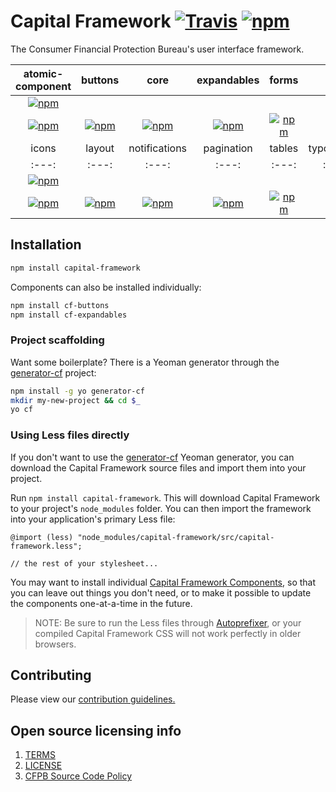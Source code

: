 # Capital Framework [![Travis](https://img.shields.io/travis/cfpb/capital-framework.svg?style=flat-square)](https://travis-ci.org/cfpb/capital-framework) [![npm](https://img.shields.io/npm/v/capital-framework.svg?style=flat-square)](https://www.npmjs.com/package/capital-framework)

The Consumer Financial Protection Bureau's user interface framework.

| atomic-component | buttons | core | expandables | forms | grid |
|:---:|:---:|:---:|:---:|:---:|:---:|
| [![npm](https://img.shields.io/npm/v/cf-atomic-component.svg?style=flat-square)](https://www.npmjs.com/package/cf-atomic-component)  |
[![npm](https://img.shields.io/npm/v/cf-buttons.svg?style=flat-square)](https://www.npmjs.com/package/cf-buttons)  | [![npm](https://img.shields.io/npm/v/cf-core.svg?style=flat-square)](https://www.npmjs.com/package/cf-core)  | [![npm](https://img.shields.io/npm/v/cf-expandables.svg?style=flat-square)](https://www.npmjs.com/package/cf-expandables)  | [![npm](https://img.shields.io/npm/v/cf-forms.svg?style=flat-square)](https://www.npmjs.com/package/cf-forms)  | [![npm](https://img.shields.io/npm/v/cf-grid.svg?style=flat-square)](https://www.npmjs.com/package/cf-grid)  |
| icons | layout | notifications | pagination | tables | typography |
|:---:|:---:|:---:|:---:|:---:|:---:|
| [![npm](https://img.shields.io/npm/v/cf-icons.svg?style=flat-square)](https://www.npmjs.com/package/cf-icons)    |
[![npm](https://img.shields.io/npm/v/cf-layout.svg?style=flat-square)](https://www.npmjs.com/package/cf-layout)  | [![npm](https://img.shields.io/npm/v/cf-notifications.svg?style=flat-square)](https://www.npmjs.com/package/cf-notifications)  | [![npm](https://img.shields.io/npm/v/cf-pagination.svg?style=flat-square)](https://www.npmjs.com/package/cf-pagination)  | [![npm](https://img.shields.io/npm/v/cf-tables.svg?style=flat-square)](https://www.npmjs.com/package/cf-tables)  | [![npm](https://img.shields.io/npm/v/cf-typography.svg?style=flat-square)](https://www.npmjs.com/package/cf-typography)  |

## Installation

```sh
npm install capital-framework
```

Components can also be installed individually:

```sh
npm install cf-buttons
npm install cf-expandables
```

### Project scaffolding

Want some boilerplate?
There is a Yeoman generator through the
[generator-cf](https://github.com/cfpb/generator-cf) project:

```sh
npm install -g yo generator-cf
mkdir my-new-project && cd $_
yo cf
```

### Using Less files directly

If you don't want to use the
[generator-cf](https://github.com/cfpb/generator-cf) Yeoman generator,
you can download the Capital Framework source files and
import them into your project.

Run `npm install capital-framework`.
This will download Capital Framework to your project's `node_modules` folder.
You can then import the framework into your application's primary Less file:

```less
@import (less) "node_modules/capital-framework/src/capital-framework.less";

// the rest of your stylesheet...
```

You may want to install individual [Capital Framework Components](https://cfpb.github.io/capital-framework/components/), so that you can leave out things you don't need, or to make it possible to update the components one-at-a-time in the future.

> NOTE: Be sure to run the Less files through
  [Autoprefixer](https://github.com/postcss/autoprefixer),
  or your compiled Capital Framework CSS will not work
  perfectly in older browsers.

## Contributing

Please view our [contribution guidelines.](CONTRIBUTING.md)


## Open source licensing info
1. [TERMS](TERMS.md)
2. [LICENSE](LICENSE)
3. [CFPB Source Code Policy](https://github.com/cfpb/source-code-policy/)
